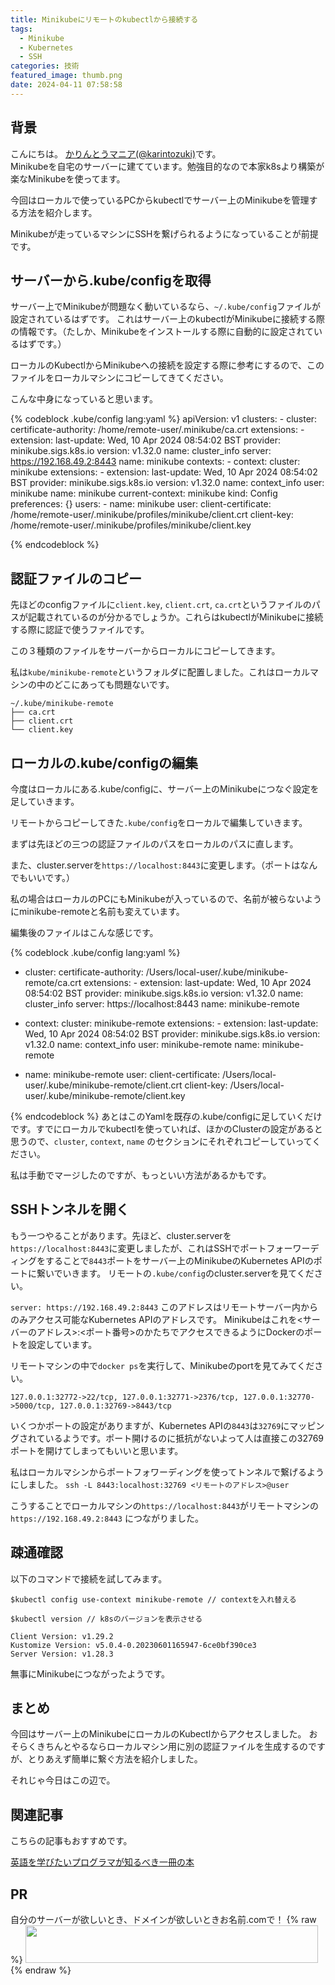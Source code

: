 ```yaml
---
title: Minikubeにリモートのkubectlから接続する
tags:
  - Minikube
  - Kubernetes
  - SSH
categories: 技術
featured_image: thumb.png
date: 2024-04-11 07:58:58
---
```



## 背景
こんにちは。 [かりんとうマニア(@karintozuki)](https://twitter.com/karintozuki)です。  
Minikubeを自宅のサーバーに建てています。勉強目的なので本家k8sより構築が楽なMinikubeを使ってます。

今回はローカルで使っているPCからkubectlでサーバー上のMinikubeを管理する方法を紹介します。
<!-- more -->
Minikubeが走っているマシンにSSHを繋げられるようになっていることが前提です。

## サーバーから.kube/configを取得

サーバー上でMinikubeが問題なく動いているなら、`~/.kube/config`ファイルが設定されているはずです。
これはサーバー上のkubectlがMinikubeに接続する際の情報です。（たしか、Minikubeをインストールする際に自動的に設定されているはずです。）

ローカルのKubectlからMinikubeへの接続を設定する際に参考にするので、このファイルをローカルマシンにコピーしてきてください。

こんな中身になっていると思います。

{% codeblock .kube/config lang:yaml %}
apiVersion: v1
clusters:
    - cluster:
        certificate-authority: /home/remote-user/.minikube/ca.crt
        extensions:
            - extension:
                last-update: Wed, 10 Apr 2024 08:54:02 BST
                provider: minikube.sigs.k8s.io
                version: v1.32.0
              name: cluster_info
        server: https://192.168.49.2:8443
      name: minikube
contexts:
    - context:
        cluster: minikube
        extensions:
            - extension:
                last-update: Wed, 10 Apr 2024 08:54:02 BST
                provider: minikube.sigs.k8s.io
                version: v1.32.0
              name: context_info
        user: minikube
      name: minikube
current-context: minikube
kind: Config
preferences: {}
users:
    - name: minikube
      user:
        client-certificate: /home/remote-user/.minikube/profiles/minikube/client.crt
        client-key: /home/remote-user/.minikube/profiles/minikube/client.key

{% endcodeblock %}

## 認証ファイルのコピー
先ほどのconfigファイルに`client.key`, `client.crt`, `ca.crt`というファイルのパスが記載されているのが分かるでしょうか。これらはkubectlがMinikubeに接続する際に認証で使うファイルです。

この３種類のファイルをサーバーからローカルにコピーしてきます。

私は`kube/minikube-remote`というフォルダに配置しました。これはローカルマシンの中のどこにあっても問題ないです。

```
~/.kube/minikube-remote
├── ca.crt
├── client.crt
└── client.key

```

## ローカルの.kube/configの編集

今度はローカルにある.kube/configに、サーバー上のMinikubeにつなぐ設定を足していきます。

リモートからコピーしてきた`.kube/config`をローカルで編集していきます。

まずは先ほどの三つの認証ファイルのパスをローカルのパスに直します。

また、cluster.serverを`https://localhost:8443`に変更します。（ポートはなんでもいいです。）

私の場合はローカルのPCにもMinikubeが入っているので、名前が被らないようにminikube-remoteと名前も変えています。

編集後のファイルはこんな感じです。

{% codeblock .kube/config lang:yaml %}
- cluster:
    certificate-authority: /Users/local-user/.kube/minikube-remote/ca.crt
    extensions:
        - extension:
            last-update: Wed, 10 Apr 2024 08:54:02 BST
            provider: minikube.sigs.k8s.io
            version: v1.32.0
          name: cluster_info
    server: https://localhost:8443
  name: minikube-remote
- context:
    cluster: minikube-remote
    extensions:
        - extension:
            last-update: Wed, 10 Apr 2024 08:54:02 BST
            provider: minikube.sigs.k8s.io
            version: v1.32.0
          name: context_info
    user: minikube-remote
  name: minikube-remote

- name: minikube-remote
  user:
    client-certificate: /Users/local-user/.kube/minikube-remote/client.crt
    client-key: /Users/local-user/.kube/minikube-remote/client.key

{% endcodeblock %}
あとはこのYamlを既存の.kube/configに足していくだけです。すでにローカルでkubectlを使っていれば、ほかのClusterの設定があると思うので、`cluster`, `context`, `name` のセクションにそれぞれコピーしていってください。

私は手動でマージしたのですが、もっといい方法があるかもです。

## SSHトンネルを開く
もう一つやることがあります。先ほど、cluster.serverを`https://localhost:8443`に変更しましたが、これはSSHでポートフォーワーディングをすることで`8443`ポートをサーバー上のMinikubeのKubernetes APIのポートに繋いでいきます。
リモートの`.kube/config`のcluster.serverを見てください。

`server: https://192.168.49.2:8443`
このアドレスはリモートサーバー内からのみアクセス可能なKubernetes APIのアドレスです。
Minikubeはこれを<サーバーのアドレス>:<ポート番号>のかたちでアクセスできるようにDockerのポートを設定しています。

リモートマシンの中で`docker ps`を実行して、Minikubeのportを見てみてください。

`127.0.0.1:32772->22/tcp, 127.0.0.1:32771->2376/tcp, 127.0.0.1:32770->5000/tcp, 127.0.0.1:32769->8443/tcp`

いくつかポートの設定がありますが、Kubernetes APIの`8443`は`32769`にマッピングされているようです。ポート開けるのに抵抗がないよって人は直接この32769ポートを開けてしまってもいいと思います。

私はローカルマシンからポートフォワーディングを使ってトンネルで繋げるようにしました。
`ssh -L 8443:localhost:32769 <リモートのアドレス>@user` 

こうすることでローカルマシンの`https://localhost:8443`がリモートマシンの`https://192.168.49.2:8443` につながりました。

## 疎通確認
以下のコマンドで接続を試してみます。

```shell
$kubectl config use-context minikube-remote // contextを入れ替える

$kubectl version // k8sのバージョンを表示させる

Client Version: v1.29.2
Kustomize Version: v5.0.4-0.20230601165947-6ce0bf390ce3
Server Version: v1.28.3
```

無事にMinikubeにつながったようです。

## まとめ
今回はサーバー上のMinikubeにローカルのKubectlからアクセスしました。
おそらくきちんとやるならローカルマシン用に別の認証ファイルを生成するのですが、とりあえず簡単に繋ぐ方法を紹介しました。

それじゃ今日はこの辺で。

## 関連記事
こちらの記事もおすすめです。  

[英語を学びたいプログラマが知るべき一冊の本](/2023/09/2023-0926-book-programmer-should-know/)

## PR
自分のサーバーが欲しいとき、ドメインが欲しいときお名前.comで！
{% raw %}
<a href="https://px.a8.net/svt/ejp?a8mat=3BK2F7+C9RNN6+50+2HLB41" rel="nofollow">
<img border="0" width="468" height="60" alt="" src="https://www26.a8.net/svt/bgt?aid=200810563742&wid=001&eno=01&mid=s00000000018015048000&mc=1"></a>
<img border="0" width="1" height="1" src="https://www16.a8.net/0.gif?a8mat=3BK2F7+C9RNN6+50+2HLB41" alt="">
{% endraw %}
